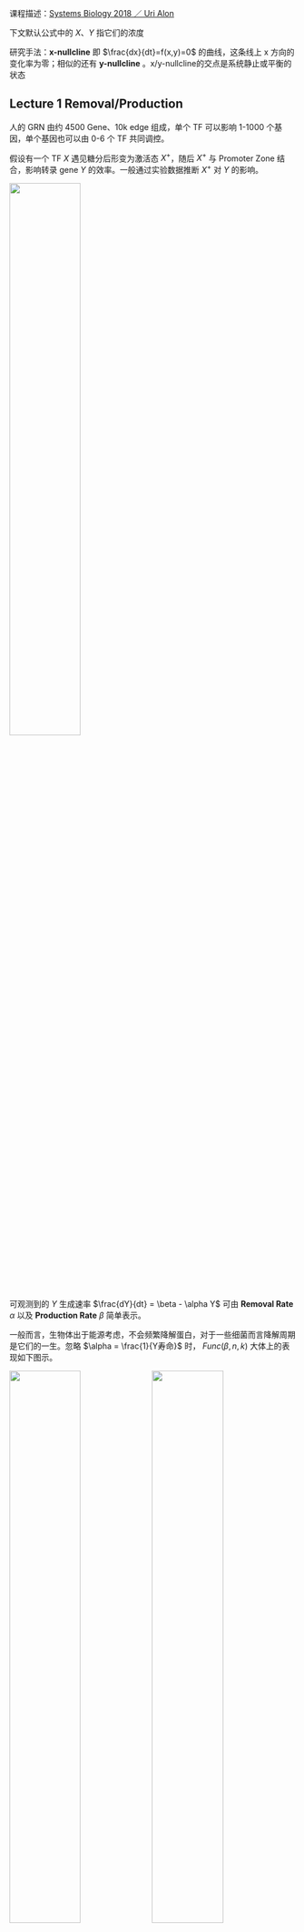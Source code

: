 <script>
MathJax = {
  tex: {
    inlineMath: [['$', '$'], ['\\\\(', '\\\\)']]
  },
  svg: {
    fontCache:   'global'   // 'local',or 'global' or 'none'
  }
};
</script>
<script type="text/javascript" id="MathJax-script" async
  src="https://cdn.jsdelivr.net/npm/mathjax@3/es5/tex-svg.js">
</script>

<style>
img{
    width: 49.9%;
}
</style>


课程描述：[Systems Biology 2018 ／ Uri Alon](https://www.bilibili.com/video/BV1bE411372m/)

下文默认公式中的 $X$、$Y$ 指它们的浓度

研究手法：**x-nullcline** 即 $\frac{dx}{dt}=f(x,y)=0$ 的曲线，这条线上 x 方向的变化率为零；相似的还有 **y-nullcline** 。x/y-nullcline的交点是系统静止或平衡的状态

## Lecture 1 Removal/Production

人的 GRN 由约 4500 Gene、10k edge 组成，单个 TF 可以影响 1-1000 个基因，单个基因也可以由 0-6 个 TF 共同调控。

假设有一个 TF $X$ 遇见糖分后形变为激活态 $X^{+}$，随后 $X^{+}$ 与 Promoter Zone 结合，影响转录 gene $Y$ 的效率。一般通过实验数据推断 $X^{+}$ 对 $Y$ 的影响。

![](./System_Biology/1-0.png)


可观测到的 $Y$ 生成速率 $\frac{dY}{dt} = \beta - \alpha Y$ 可由 **Removal Rate** $\alpha$ 以及 **Production Rate** $\beta$ 简单表示。

一般而言，生物体出于能源考虑，不会频繁降解蛋白，对于一些细菌而言降解周期是它们的一生。忽略 $\alpha = \frac{1}{Y寿命}$ 时， $Func(\beta,n,k)$ 大体上的表现如下图示。

![](./System_Biology/1-1.png)![](./System_Biology/1-2.png)


**Steady State** 时 $0 = \frac{dY}{dt} = \beta - \alpha Y$，即 $Y_{st} = \frac{\beta}{\alpha}$

**假设**我们从乌有开始生成 $Y$，即突然使其 $\beta: (0 \rightarrow 1)$，则这个瞬间 
$$\frac{dY}{dt} = 1 - \alpha Y_{st}$$
$$Y = Y_{st} （1-e^{-\alpha t}）$$

随着时间变化，达成理论稳态的一半 $Y = \frac{1}{2} Y_{st}$，所需时间 $T_{\frac{1}{2}} = \frac{log2}{\alpha}$

![](./System_Biology/1-4.png)



**假设**现有一个初始的 Steady State $Y_{st}^{Old}$，突然使其 $\beta: (1 \rightarrow 0)$，则这个瞬间 
$$\frac{dY}{dt} = 0 - \alpha Y_{st}^{Old}$$
$$Y = Y_{st}^{Old} e^{-\alpha t}$$

随着时间变化，达成旧稳态的一半 $Y = \frac{1}{2} Y_{st}^{Old}$，所需时间 $T_{\frac{1}{2}} = \frac{log2}{\alpha}$

随着时间变化，达成新稳态 $Y = 0$，所需时间 $T = \infty$

![](./System_Biology/1-3.png)

如此，Removal Rate $\alpha$ 才是达成 $\frac{Y_{st}}{2}$ 的关键。有丝分裂即 $Y_{st} \rightarrow \frac{Y_{st}}{2}$，可以根据 Cell Generation Time $T_{\frac{1}{2}}$ 来估算 $\alpha$


## Lecture 2 Self-Loop

回顾 GNN 课程，我们一般会通过对比随机图（networkx里也提供多种模型）来获得一些显著的 Motif，我们也可以很容易的解释这些 Motif 的生物意义。

**Negative Auto-regulation (NAR)** 即是负反馈的 Self-Loop

![](./System_Biology/2-0.png)


已知 NAR 情况下，随着时间的推进，Production Rate $\beta = f(Y)$ 随着产物浓度 $Y$ 的升高而递减（左图）

相比于恒定的 $\beta = b$（右图），当 $\alpha$ 或 $\beta$ 发生变化时，NAR 曲线的 $Y_{st}$ 变化较小（抵挡噪音），且未平衡时其 $\beta-\alpha$ 曲线间的 Gap 较恒定 $\beta$ 更大（加速达成 $Y_{st}$）

![](./System_Biology/2-1.png)![](./System_Biology/2-2.png)


再换一个角度，假设 $\alpha = 0$，想象 $\beta = f(Y) = \begin{cases} \beta \quad Y<k  \\\\ 0 \quad Y \ge k \end{cases} $ 的情况，此时 

```
    Y    bt
    |   /
    |  /________ Y_st = k 是最终平衡状态 
    | /                  防止无止境的生成产物
    |/___________
    0            t
```

-------------------------------

**Positive Auto-regulation (PAR)** 是一种正反馈的 Self-Loop，提供了某种惯性（或记忆），对于发育过程 GRN 而言很重要。

一共有如图所示的 $Y_{low}$, $Y_{阈值}$, $Y_{high}$ 三个 Steady State。观察 $\frac{dy}{dt}=\beta-\alpha$ 的符号（哪一条线在上方），可知会有两种最终结局。

具体来说，即使信号消失，但只要 $Y$ 跨越了阈值，它依然会上升至 $Y_{high}$，否则会下降回 $Y_{low}$

![](./System_Biology/4-3.png)

## Lecture 3 FFL-Gate

三元素的Motif中有8种 **Feed Forward Loop (FFL)**，最主要的2种在E.coli网络中占80%

![](./System_Biology/3-0.png)


以 Type-1 Coherent FFL (C1-FFL) 为例，我们可以假设 $Z$ 通过一个 Gate 处理来自 $X$ 和 $Y$ 的信号。

当 $X$ 打开或关闭的瞬间，其下游的 $Y^{+}$ 需要一段时间才能达到 k 浓度（开关阈值）。

AND Gate 时，打开 $X$ 后由于需要等待达成 $Y^{+}$，因此生成 $Z$ 的时间相较于 $X$ 的变化有延迟。而关闭 $X$ 则对 $Z$ 即刻起效。这个机制可以过滤掉短暂的激活信号，但灵敏应对任何抑制信号。

OR Gate 时，打开 $X$ 对 $Z$ 即刻起效，而关闭 $X$ 则效果延迟。

![](./System_Biology/3-1.png)



注意，当 Node 间是抑制作用时，Strong Supression 令下游产物归零，Partial Supression 虽然令下游产物的 $Z_{st}$ 降低，但事实上缩短了达成此 low $Z_{st}$ 水平所需的时间，因此也可以被视为一种加速手段。以下图 Incoherent FFL 为例

![](./System_Biology/3-2.png)

想象一下，在面对急性压力时，会唤起快速响应的Loop；当压力转变为长期状态时，打开了其它较慢的Loop。


## Lecture 4 FFL-More

**Single Input Model (SIM)** 常见于一系列基因的调控（e.g.操纵子中），以 Arg 生成为例，其生成需要一系列基因（$argA/B/C$）的参与。在 Arg 浓度充足的情况下，$argR^{+}$处于激活态，抑制这一系列基因，不再生成 Arg；而当 Arg 浓度不足时，$argR^{+}$ 在自抑制 Loop 的影响下逐渐衰减，$argA/B/C$ **依次**激活（对$argR^{+}$浓度耐受**阈值**不同），开始生成 Arg。

![](./System_Biology/4-0.png)


**Multi-output FFL** 类似于一种多层调控（总开关/小开关）

![](./System_Biology/4-1.png)


**Bifan** 一般组成 [Dense Overlapping Regulons](https://www.nature.com/articles/nrg2102)

![](./System_Biology/4-2.png)


此外，我们还需要注意速度的影响（e.g.转录速度不同），Graph 中```-->```可快可慢，组合在一起用则称为 **hybrid** network motif made of fast and slow interaction


关于 Mutual Regulation 展开想象：
```
X <--> Y    常见，结局：(X AND Y)=High OR (X AND Y)=Low
X |--| Y    常见，结局：(X OR Y)=High

X |--> Y    不稳定，会形成(High,Low,..)震荡的曲线
```

## Lecture 5 Bifunctional Components

细胞信号通路常见的一个模式是**磷酸化**：细胞膜表面受体 X 被外界的信号分子 S 激活、将 Y0 磷酸化为 Yp，同时有一组 Z 帮助 Yp 去磷酸化为 Y0。

![](./System_Biology/5-0.png)

我们可以假设上图的简单模型，平衡状态下
$$\frac{dYp}{dt} = Vk \cdot Y0 \cdot X - Vz \cdot Yp \cdot Z = 0$$

$$Yp = \frac{ Vk \cdot Y_{All} \cdot X}{Vz \cdot Z + Vk \cdot X}$$

如此，最终的信号强度 Yp 受到细胞蛋白水平（X/Y/Z）的影响。而已知每个细胞内的蛋白分布并非一致，但它们可以对外界刺激保持同步的反应（同类型的细胞），简单模型无法对此进行解释。


![](./System_Biology/5-1.png)

上图的**双功能组件** X 可维持信号的 Robustness。每输入一个ATP则生成一个磷酸基(Pi)、由Xp向Y传递，X0则作用相反。

只考虑模型的输入输出，平衡状态下

$$\text{Phosphorylation}= \text{Dephosphorylation}$$

$$\text{ATP Consumption}= \text{Dephosphorylation}$$

$$Va \cdot X0 = Vp \cdot X0 \cdot Yp$$

$$Yp = \frac{Va}{Vp}$$

与细胞的蛋白水平无关了！

（以上只是 **0.1 seconds 尺度**的概念模型，不属于长期调控；而且 ATP、Y总量、...不会是无限的，所以 Yp 会有一个上限）

## Lecture 6 Integral Feedback

在漫游的过程中，细菌会依据化学物质的**梯度变化**调节其**翻滚转向的频率**，以此保证前进方向的正确，即是趋化性（Chemotaxis）。

如果只是改变一次化学浓度，翻滚频率在最初的激烈变化后，将逐渐回复到最初的水平（Exact adaptation），即已逐渐适应新浓度。

![](./System_Biology/6-0.png)


这个适应过程是依靠 Methelylation/Demethelylation 达成的，注意，甲基化修饰较缓慢(**~min**)，曲线较为平缓。


平衡状态下，$\frac{dm}{dt} = \text{Add M} - \text{Remove M}= 0$ 即

$$\text{Add M [Const rate]}= \text{Remove M [Increase with Xm]}$$

$$V_R \cdot R= V_B \cdot B \cdot Xm_{st}$$


$$Xm_{st} = \frac{V_R \cdot R}{V_B \cdot B}$$

换句话说，$\frac{dm}{dt} = V_B \cdot B (Xm_{st} - Xm)$，即 $m= \int error = \int (Xm_{st} - Xm)$ 是一种典型的 integral feedback，可以快速响应周围的变化直至达成新的平衡。

![](./System_Biology/6-1.png)


在这个模型中，原本活跃的受体被 Stimuli 抑制（如下图），其活跃度的 $k \sim e^{\Delta G}$。而甲基化会增加自由能，于是 $k \sim e^{\Delta G + m\gamma}$，即以指数级提高 $k$。

（**回忆一下**，$k$ 指 50% 受体被结合时的 Stimuli 浓度）

从生物意义来讲，甲基化使得受体得以适应更高浓度的刺激，例如逐渐适应噪音/气味环境。（在一定范围内，因为甲基化也不是无限的）

![](./System_Biology/6-2.png)

总之，在这个反馈中，Add Methyl 的速率是恒定的，由 Del Methyl 的速率来动态的适应刺激信号的强度。不同的个体可以有不同的甲基化能力，但终究还是会达成 Exact adaptation，区别只在于平衡时的 Flipping Rate，也算是种群的一种多样性吧。


## Lecture 7 Fold Change Detection

![](./System_Biology/7-0.png)

在安静环境中，我们或许可以感知到微小的声音；但在嘈杂环境中，只能感受到较大的音量。Fold Change Detection (FCD) 使我们能够基于环境决定感受的阈值，不至于对细小变化过于敏感。

**FCD**: 如果 $s_0 \rightarrow Const \cdot s_0$，Reaction 幅度将保持不变

可以整合不同的 FCD 信号（$C_1 \cdot C_2 \cdot ...$）

---------------------------------------------

简化一下 Lecture 6 的模型图：假设 $Xm \sim Action$，

![](./System_Biology/7-1.png)![](./System_Biology/7-2.png)  

已知，甲基化的 $k \sim e^{\Delta G + m\gamma}$，即 $k = k_0  e^{m\gamma}$，于是

$$\frac{dk}{dt} = k_0 \gamma e^{m\gamma} \frac{dm}{dt} = \gamma k \frac{dm}{dt} = \gamma k \cdot V_B \cdot B (Xm_{st} - Xm) = Const \cdot k  (Xm_{st} - Xm)$$


$$\text{即，在这个时刻 }\begin{cases}  \frac{dk}{dt}= C \cdot k(a_{st} -a)  \\\\ a = f(\frac{s}{k})   \quad  \text{即 HillFunc = } \frac{1}{1+(\frac{s}{k})^n}   \end{cases}  $$

**证明这个机制可达成 FCD**：

回忆一下，$k$ 指 $a = f(\frac{s}{k})$=50% 时的 Stimuli 浓度，$k$ 与 $s$ **共享一个 scaling factor**，**假设一次变换**是 $s_0 \rightarrow s$

$$\text{rescale k and s，得到}\begin{cases}  \frac{d k'}{dt}= C \cdot k'(a_{st} -a)  \\\\ a = f(\frac{s/s_0}{k/s
_0} ) = f(\frac{\text{Fold Change}}{k'})     \end{cases}  $$


**这样来看，只要每次 $s$ 的 Fold Change 程度一致，Action $a$ 的烈度也会一致，而与变化的初始状态 $s_0$ 无关**


---------------------------------------------

另一方面，[Incoherent FFL I (Y-Strong)](./System_Biology/3-2.png) 时，若 ```Y >> k```  

$$\begin{cases} \frac{dy}{dt} = \beta_1 X - \alpha_1 Y = 0  \quad \text{解得 } Y_{st} = \frac{\beta_1 X_{st}}{\alpha_1} \sim X_{st} \\\\   \frac{dz}{dt} = \frac{\beta_2 X}{k + Y} - \alpha_2 Z = 0 \quad \text{解得 }  Z_{st} = \frac{\beta_2 X_{st}}{(k + Y_{st})\alpha_2} \approx \frac{\beta_2 X_{st}}{Y_{st}\alpha_2} = \frac{\beta_2 X_{st} \alpha_1}{\beta_1 X_{st} \alpha_2} = Const  \end{cases}$$


**证明这个机制可达成 FCD**：即如果每次 $x$ 的 Fold Change 程度保持不变，$z$ 将保持不变

**假设一次变换**是 $x \rightarrow Cx$，，则此时 $(x,y,z) \rightarrow (Cx,Cy,z)$，且 $(\frac{dy}{dt},\frac{dz}{dt}) \rightarrow (C\frac{dy}{dt},\frac{dz}{dt})$

将上述声明带入原式，约去C后，方程与上文一致

$$\begin{cases} C\frac{dy}{dt} =  C \beta_1 X - C \alpha_1 Y   \\\\  \frac{dz}{dt} =  \frac{C \beta_2 X}{Ck + CY} - \alpha_2 Z  \end{cases}$$



## Lecture 8 Dynamic Compensation

人体维持着动态的平衡，以血糖调控为例：进食后血糖升高，**胰岛B细胞**分泌胰岛素令体细胞储存 Glucose、以此降低血糖。

![](./System_Biology/8-0.png)![](./System_Biology/8-1.png)

$$ \text{如图示 }\begin{cases}
\frac{dG}{dt} = meal - SIG   \quad    \text{血糖}\\\\
\frac{dI}{dt} = qXf(G) - \alpha I = qXG^2 - \alpha I   \quad    \text{胰岛素}\\\\
\frac{dX}{dt} = X (\text{proliferation} - \text{death})   \quad    \text{B cell 数量}
\end{cases}$$


解 $\frac{dG}{dt} = 0$ 得 $G_{st} = \frac{meal}{SI_{st}}$

解 $\frac{dI}{dt} = 0$ 得 $G_{st}^2 = \frac{\alpha I_{st}}{qX} = \frac{\alpha}{qX} \frac{meal}{S G_{st}}$，即 $G_{st} = (\frac{\alpha  \cdot meal}{qXS})^{1/3}$


由表达式可知，假如 B cell 数量恒定，Insulin resistance ($S \downarrow$) 的病人的血糖 $G$ 将异常高，然而事实上 80% 的病人在此阶段可以维持正常的 $G$，这是因为 **B cell 数量进行了代偿**（~ weeks）

但血糖过高会造成 B cell 死亡，糖酵解造成的 oxidative stress 即 **Glucotoxicity**，每个人的耐受程度由基因决定。长期高糖会陷入某种 vicious cycle，最终造成二型糖尿病（T2DB）

Glucotoxicity 某种意义上也避免生成过于敏感的 B cell，因为它们在低浓度时即被杀死

![](./System_Biology/8-2.png)


（注意，代偿需要约一周来生成细胞，在达成前的这段时间，Insulin resistance 患者的血糖依然会有异常波动）


## Lecture 9 Oscillator


![](./System_Biology/9-0a.png)![](./System_Biology/9-0b.png)

Oscillator 是形成节律的机制（e.g.心跳、生物钟），Lecture 4 中提到过 ```X |--> Y ``` 会形成 [Damped oscillation](./System_Biology/9-1.png)（即 Undamped 的简谐运动时因阻尼而逐渐停止）


$$ \text{见 Motif 1 }\begin{cases}
\frac{dx}{dt} = \beta_2 - \alpha_1x
\quad \text{其中 } \beta_2 = f(y) \text{  递减，$y_{st}$ 处斜率 } \frac{\partial f}{\partial y} \vert_{y_{st}}= \beta_1
\\\\
\frac{dy}{dt} = \beta_1 - \alpha_2y
\quad \text{其中 } \beta_1 = g(x)\text{ 递增，$x_{st}$ 处斜率 } \frac{\partial g}{\partial x} \vert_{x_{st}}= \beta_2 
\end{cases}$$


![Underdamped](./System_Biology/9-2.png)![Overdamped](./System_Biology/9-3.png)

当 $(\alpha_1-\alpha_2)^2 < 4\beta_1\beta_2$ 时 **Underdamped**，即 $x$、$y$ 的留存时间不应相差过大，feedbacks $\beta$ 也不可以太微弱


Damped oscillation 最终将收敛，若想达成持续的节律，需要周期性的干预推动（施加外力的频率 = trapped in Fixed Point 的频率），即 **Noise-induced oscillation**. 这个外力可以是 X with PAR（Motif 2），在 X 浓度超过某一阈值后自加速生成 X、然后被抑制至低于阈值（过程类似一个 spike ```_|_```）

此外，**Repressilator**（Motif 3）也可以产生周期曲线，不过此时 XYZ 曲线不再 in phase.


**频率**，主要是由 **delay** 控制，即生物反应所需要的时间。Motif 2 中可以在维持恒定振幅的情况下调节频率，因为它受外力 Noise 的调节。但如果不减小 Motif 3 的振幅，就不能改变它的频率。


## Lecture 10 













